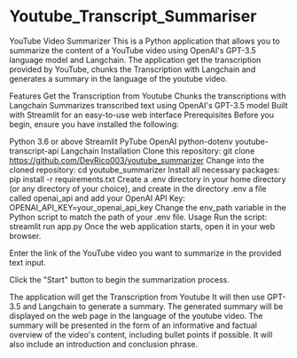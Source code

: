 # Youtube_Transcript_Summariser
YouTube Video Summarizer
This is a Python application that allows you to summarize the content of a YouTube video using OpenAI's GPT-3.5 language model and Langchain. The application get the transcription provided by YouTube, chunks the Transcription with Langchain and generates a summary in the language of the youtube video.

Features
Get the Transcription from Youtube
Chunks the transcriptions with Langchain
Summarizes transcribed text using OpenAI's GPT-3.5 model
Built with Streamlit for an easy-to-use web interface
Prerequisites
Before you begin, ensure you have installed the following:

Python 3.6 or above
Streamlit
PyTube
OpenAI
python-dotenv
youtube-transcript-api
Langchain
Installation
Clone this repository:
git clone https://github.com/DevRico003/youtube_summarizer
Change into the cloned repository:
cd youtube_summarizer
Install all necessary packages:
pip install -r requirements.txt
Create a .env directory in your home directory (or any directory of your choice), and create in the directory .env a file called openai_api and add your OpenAI API Key:
OPENAI_API_KEY=your_openai_api_key
Change the env_path variable in the Python script to match the path of your .env file.
Usage
Run the script:
streamlit run app.py
Once the web application starts, open it in your web browser.

Enter the link of the YouTube video you want to summarize in the provided text input.

Click the "Start" button to begin the summarization process.

The application will get the Transcription from Youtube
It will then use GPT-3.5 and Langchain to generate a summary.
The generated summary will be displayed on the web page in the language of the youtube video.
The summary will be presented in the form of an informative and factual overview of the video's content, including bullet points if possible. It will also include an introduction and conclusion phrase.
